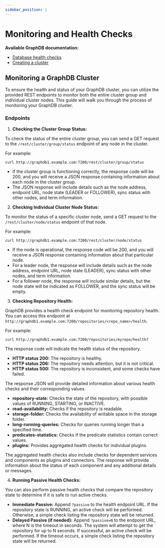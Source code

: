 ```yaml
---
sidebar_position: 1
---
```


# Monitoring and Health Checks

**Available GraphDB documentation:**

* [Database health checks](https://graphdb.ontotext.com/documentation/10.3/database-health-checks.html)
* [Creating a cluster](https://graphdb.ontotext.com/documentation/10.3/creating-a-cluster.html#monitor-cluster-status)

## Monitoring a GraphDB Cluster

To ensure the health and status of your GraphDB cluster, you can utilize the provided REST endpoints to monitor 
both the entire cluster group and individual cluster nodes. 
This guide will walk you through the process of monitoring your GraphDB cluster.

### Endpoints

1. **Checking the Cluster Group Status:**

To check the status of the entire cluster group, you can send a GET request to the `/rest/cluster/group/status` endpoint of any node in the cluster.

For example:
```shell
curl http://graphdb1.example.com:7200/rest/cluster/group/status
```

* If the cluster group is functioning correctly, the response code will be 200, 
  and you will receive a JSON response containing information about each node in the cluster group.
* The JSON response will include details such as the node address, endpoint URL, node state (LEADER or FOLLOWER), 
  sync status with other nodes, and term information.

2. **Checking Individual Cluster Node Status:**

To monitor the status of a specific cluster node, send a GET request to the `/rest/cluster/node/status` endpoint of that node. 

For example:
```shell
curl http://graphdb1.example.com:7200/rest/cluster/node/status
```
* If the node is operational, the response code will be 200, and you will receive a JSON response 
  containing information about that particular node.
* For a leader node, the response will include details such as the node address, endpoint URL, node state (LEADER), 
  sync status with other nodes, and term information.
* For a follower node, the response will include similar details, but the node state will be indicated as FOLLOWER, 
  and the sync status will be empty.

3. **Checking Repository Health:**

GraphDB provides a health check endpoint for monitoring repository health. 
You can access this endpoint at `http://graphdb1.example.com:7200/repositories/<repo_name>/health`.

For example:
```shell
curl http://graphdb1.example.com:7200/repositories/myrepo/health?
```

The response code will indicate the health status of the repository.
* **HTTP status 200:** The repository is healthy.
* **HTTP status 206:** The repository needs attention, but it is not critical.
* **HTTP status 500:** The repository is inconsistent, and some checks have failed.

The response JSON will provide detailed information about various health checks and their corresponding values.
* **repository-state:** Checks the state of the repository, with possible values of RUNNING, STARTING, or INACTIVE.
* **read-availability:** Checks if the repository is readable.
* **storage-folder:** Checks the availability of writable space in the storage folder.
* **long-running-queries:** Checks for queries running longer than a specified time.
* **predicates-statistics:** Checks if the predicate statistics contain correct values.
* **plugins:** Provides aggregated health checks for individual plugins.

The aggregated health checks also include checks for dependent services and components as plugins and connectors.
The response will provide information about the status of each component and any additional details or messages.

4. **Running Passive Health Checks:**

You can also perform passive health checks that compare the repository state to determine if it is safe to run active checks. 
* **Immediate Passive:** Append `?passive` to the health endpoint URL. If the repository state is RUNNING,
  an active check will be performed. Otherwise, a simple check listing the repository state will be returned.
* **Delayed Passive (if needed):** Append `?passive=N` to the endpoint URL, where N is the timeout in seconds. 
  The system will attempt to get the repository for up to N seconds. If successful, an active check will be performed. 
  If the timeout occurs, a simple check listing the repository state will be returned.

[//]: # ( TODO )
[//]: # (### Prometheus Integration with Cloudwatch)
[//]: # (#### Prerequisites)
[//]: # (The monitoring setup must start with the creation of a custom IAM role, )
[//]: # (which must include the AWS managed policy called “CloudWatchAgentServerPolicy”, )
[//]: # (this role must be assigned to all monitored instances:)
[//]: # (1. Go to IAM section)
[//]: # (2. Under Roles)
[//]: # (   * Click on “Create role”.)
[//]: # (   * Choose EC2 Service)
[//]: # (   * Search for “CloudWatchAgentServerPolicy” and select it)
[//]: # (   * Name your role)
[//]: # (3. Assign the created role for your instances)
[//]: # (   * Go to the EC2 section)
[//]: # (   * Select the desired instances)
[//]: # (   * Under the “Security” option choose “modify IAM role”)
[//]: # (   * Choose your custom role)
